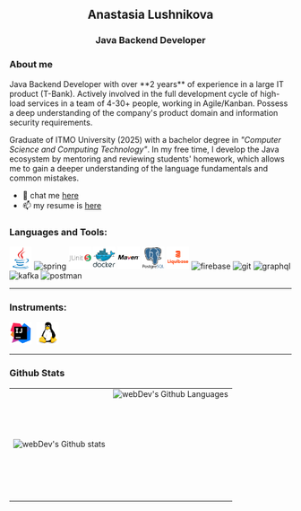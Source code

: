 <h2 align="center">Anastasia Lushnikova</h2>
<h3 align="center">Java Backend Developer</h3>



<h3 align="left">About me</h3>
Java Backend Developer with over **2 years** of experience in a large IT product (T-Bank). Actively involved in the full development cycle of high-load services in a team of 4-30+ people, working in Agile/Kanban. Possess a deep understanding of the company's product domain and information security requirements.

Graduate of ITMO University (2025) with a bachelor degree in _"Computer Science and Computing Technology"_. In my free time, I develop the Java ecosystem by mentoring and reviewing students' homework, which allows me to gain a deeper understanding of the language fundamentals and common mistakes.

- 💬 chat me [here](https://t.me/runtik0)
- 📫 my resume is [here](https://drive.google.com/file/d/1NWk_RSHhKQ0VI0R6rLjIfKrjUdTPq04J/view?usp=sharing)

<h3 align="left">Languages and Tools:</h3>
<p align="left"> 
     <img src="https://raw.githubusercontent.com/devicons/devicon/master/icons/java/java-original.svg" alt="java" width="40" height="40"/>
     <img src="https://www.vectorlogo.zone/logos/springio/springio-icon.svg" alt="spring" width="40" height="40"/>
    <img src="https://github.com/devicons/devicon/blob/master/icons/junit/junit-original-wordmark.svg" title="junit" alt="junit" width="40" height="40"/>
    <img src="https://raw.githubusercontent.com/devicons/devicon/master/icons/docker/docker-original-wordmark.svg" alt="docker" width="40" height="40"/>
    <img src="https://github.com/devicons/devicon/blob/master/icons/maven/maven-original-wordmark.svg" title="maven" alt="maven" width="40" height="40"/>
     <img src="https://raw.githubusercontent.com/devicons/devicon/master/icons/postgresql/postgresql-original-wordmark.svg" alt="postgresql" width="40" height="40"/>
    <img src="https://github.com/devicons/devicon/blob/master/icons/liquibase/liquibase-original-wordmark.svg" title="liquibase" alt="liquibase" width="40" height="40"/>
     <img src="https://www.vectorlogo.zone/logos/firebase/firebase-icon.svg" alt="firebase" width="40" height="40"/>
    <img src="https://www.vectorlogo.zone/logos/git-scm/git-scm-icon.svg" alt="git" width="40" height="40"/> 
    <img src="https://www.vectorlogo.zone/logos/graphql/graphql-icon.svg" alt="graphql" width="40" height="40"/>  
    <img src="https://www.vectorlogo.zone/logos/apache_kafka/apache_kafka-icon.svg" alt="kafka" width="40" height="40"/>
    <img src="https://www.vectorlogo.zone/logos/getpostman/getpostman-icon.svg" alt="postman" width="40" height="40"/>
 </p>
 
---

<h3 align="left">Instruments:</h3>

<div>
  <img src="https://github.com/devicons/devicon/blob/master/icons/intellij/intellij-original.svg" title="Intellij Idea" alt="Intellij Idea" width="40" height="40"/>&nbsp
  <img src="https://github.com/devicons/devicon/blob/master/icons/linux/linux-original.svg" title="linux" alt="linux" width="40" height="40"/>&nbsp
</div>

---

<h3 align="left">Github Stats</h3>

<table>
  <tr>
    <td>
      <img align="left" src="http://github-readme-streak-stats.herokuapp.com?user=NastyaLush&theme=dark&background=000000" alt="webDev's Github stats" />
    </td>
    <td>
      <img height="195px" align="right" alt="webDev's Github Languages" src="https://github-readme-stats-sigma-five.vercel.app/api/top-langs/?username=NastyaLush&layout=compact&theme=vision-friendly-dark" />
    </td>
  </tr>
</table>

